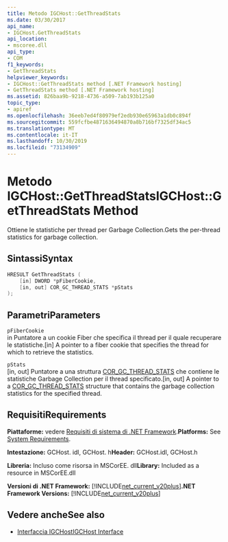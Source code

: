 ```yaml
---
title: Metodo IGCHost::GetThreadStats
ms.date: 03/30/2017
api_name:
- IGCHost.GetThreadStats
api_location:
- mscoree.dll
api_type:
- COM
f1_keywords:
- GetThreadStats
helpviewer_keywords:
- IGCHost::GetThreadStats method [.NET Framework hosting]
- GetThreadStats method [.NET Framework hosting]
ms.assetid: 826baa9b-9218-4736-a509-7ab193b125a0
topic_type:
- apiref
ms.openlocfilehash: 36eeb7ed4f80979ef2edb930e65963a1db0c894f
ms.sourcegitcommit: 559fcfbe4871636494870a8b716bf7325df34ac5
ms.translationtype: MT
ms.contentlocale: it-IT
ms.lasthandoff: 10/30/2019
ms.locfileid: "73134909"
---
```

# <a name="igchostgetthreadstats-method"></a><span data-ttu-id="2c795-102">Metodo IGCHost::GetThreadStats</span><span class="sxs-lookup"><span data-stu-id="2c795-102">IGCHost::GetThreadStats Method</span></span>
<span data-ttu-id="2c795-103">Ottiene le statistiche per thread per Garbage Collection.</span><span class="sxs-lookup"><span data-stu-id="2c795-103">Gets the per-thread statistics for garbage collection.</span></span>  
  
## <a name="syntax"></a><span data-ttu-id="2c795-104">Sintassi</span><span class="sxs-lookup"><span data-stu-id="2c795-104">Syntax</span></span>  
  
```cpp  
HRESULT GetThreadStats (  
    [in] DWORD *pFiberCookie,  
    [in, out] COR_GC_THREAD_STATS *pStats  
);  
```  
  
## <a name="parameters"></a><span data-ttu-id="2c795-105">Parametri</span><span class="sxs-lookup"><span data-stu-id="2c795-105">Parameters</span></span>  
 `pFiberCookie`  
 <span data-ttu-id="2c795-106">in Puntatore a un cookie Fiber che specifica il thread per il quale recuperare le statistiche.</span><span class="sxs-lookup"><span data-stu-id="2c795-106">[in] A pointer to a fiber cookie that specifies the thread for which to retrieve the statistics.</span></span>  
  
 `pStats`  
 <span data-ttu-id="2c795-107">[in, out] Puntatore a una struttura [COR_GC_THREAD_STATS](../../../../docs/framework/unmanaged-api/hosting/cor-gc-thread-stats-structure.md) che contiene le statistiche Garbage Collection per il thread specificato.</span><span class="sxs-lookup"><span data-stu-id="2c795-107">[in, out] A pointer to a [COR_GC_THREAD_STATS](../../../../docs/framework/unmanaged-api/hosting/cor-gc-thread-stats-structure.md) structure that contains the garbage collection statistics for the specified thread.</span></span>  
  
## <a name="requirements"></a><span data-ttu-id="2c795-108">Requisiti</span><span class="sxs-lookup"><span data-stu-id="2c795-108">Requirements</span></span>  
 <span data-ttu-id="2c795-109">**Piattaforme:** vedere [Requisiti di sistema di .NET Framework](../../../../docs/framework/get-started/system-requirements.md).</span><span class="sxs-lookup"><span data-stu-id="2c795-109">**Platforms:** See [System Requirements](../../../../docs/framework/get-started/system-requirements.md).</span></span>  
  
 <span data-ttu-id="2c795-110">**Intestazione:** GCHost. idl, GCHost. h</span><span class="sxs-lookup"><span data-stu-id="2c795-110">**Header:** GCHost.idl, GCHost.h</span></span>  
  
 <span data-ttu-id="2c795-111">**Libreria:** Incluso come risorsa in MSCorEE. dll</span><span class="sxs-lookup"><span data-stu-id="2c795-111">**Library:** Included as a resource in MSCorEE.dll</span></span>  
  
 <span data-ttu-id="2c795-112">**Versioni di .NET Framework:** [!INCLUDE[net_current_v20plus](../../../../includes/net-current-v20plus-md.md)]</span><span class="sxs-lookup"><span data-stu-id="2c795-112">**.NET Framework Versions:** [!INCLUDE[net_current_v20plus](../../../../includes/net-current-v20plus-md.md)]</span></span>  
  
## <a name="see-also"></a><span data-ttu-id="2c795-113">Vedere anche</span><span class="sxs-lookup"><span data-stu-id="2c795-113">See also</span></span>

- [<span data-ttu-id="2c795-114">Interfaccia IGCHost</span><span class="sxs-lookup"><span data-stu-id="2c795-114">IGCHost Interface</span></span>](../../../../docs/framework/unmanaged-api/hosting/igchost-interface.md)
